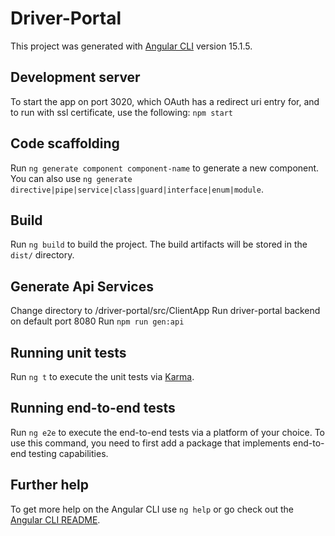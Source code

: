 # Driver-Portal

This project was generated with [Angular CLI](https://github.com/angular/angular-cli) version 15.1.5.

## Development server

To start the app on port 3020, which OAuth has a redirect uri entry for, and to run with ssl certificate, use the following:
`npm start`

## Code scaffolding

Run `ng generate component component-name` to generate a new component. You can also use `ng generate directive|pipe|service|class|guard|interface|enum|module`.

## Build

Run `ng build` to build the project. The build artifacts will be stored in the `dist/` directory.

## Generate Api Services

Change directory to /driver-portal/src/ClientApp
Run driver-portal backend on default port 8080
Run `npm run gen:api`

## Running unit tests

Run `ng t` to execute the unit tests via [Karma](https://karma-runner.github.io).

## Running end-to-end tests

Run `ng e2e` to execute the end-to-end tests via a platform of your choice. To use this command, you need to first add a package that implements end-to-end testing capabilities.

## Further help


To get more help on the Angular CLI use `ng help` or go check out the [Angular CLI README](https://github.com/angular/angular-cli/blob/master/README.md).


